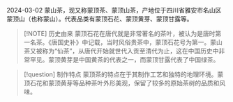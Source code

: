 2024-03-02
蒙山茶，现又称蒙顶茶、蒙顶山茶，产地位于四川省雅安市名山区蒙顶山（也称蒙山）。代表品类有蒙顶石花、蒙顶黄芽、蒙顶甘露等。


> [!NOTE] 历史由来
>蒙顶石花在唐代就是非常著名的茶叶，被认为是唐时第一名茶。《唐国史补》中记载，当时风俗贵茶中，蒙顶石花号为第一。蒙山茶又被称为“仙茶”，从唐代开始就世代入贡至清代为止，这在中国历史中非常罕见。蒙顶黄芽是中国黄茶的代表之一，而蒙顶甘露代表了中国绿茶。


> [!question] 制作特点
蒙顶茶的特点在于其制作工艺和独特的地理环境。蒙顶石花和蒙顶黄芽等品种茶叶外形美观，保留了较多的原始茶树的品质和风味。


